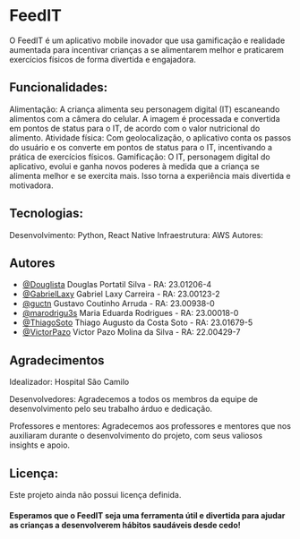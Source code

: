 
# FeedIT

O FeedIT é um aplicativo mobile inovador que usa gamificação e realidade aumentada para incentivar crianças a se alimentarem melhor e praticarem exercícios físicos de forma divertida e engajadora.

## Funcionalidades:

Alimentação: A criança alimenta seu personagem digital (IT) escaneando alimentos com a câmera do celular. A imagem é processada e convertida em pontos de status para o IT, de acordo com o valor nutricional do alimento.
Atividade física: Com geolocalização, o aplicativo conta os passos do usuário e os converte em pontos de status para o IT, incentivando a prática de exercícios físicos.
Gamificação: O IT, personagem digital do aplicativo, evolui e ganha novos poderes à medida que a criança se alimenta melhor e se exercita mais. Isso torna a experiência mais divertida e motivadora.
## Tecnologias:

Desenvolvimento: Python, React Native
Infraestrutura: AWS
Autores:
## Autores

- [@Douglista](https://github.com/Douglista)
Douglas Portatil Silva - RA: 23.01206-4
- [@GabrielLaxy](https://github.com/GabrielLaxy)
Gabriel Laxy Carreira - RA: 23.00123-2
- [@guctn](https://github.com/guctn)
Gustavo Coutinho Arruda - RA: 23.00938-0
- [@marodrigu3s](https://github.com/marodrigu3s)
Maria Eduarda Rodrigues - RA: 23.00018-0
- [@ThiagoSoto](https://github.com/ThiagoSoto)
Thiago Augusto da Costa Soto - RA: 23.01679-5
- [@VictorPazo](https://github.com/VictorPazo)
Victor Pazo Molina da Silva - RA: 22.00429-7

## Agradecimentos
Idealizador: Hospital São Camilo

Desenvolvedores: Agradecemos a todos os membros da equipe de desenvolvimento pelo seu trabalho árduo e dedicação.

Professores e mentores: Agradecemos aos professores e mentores que nos auxiliaram durante o desenvolvimento do projeto, com seus valiosos insights e apoio.
## Licença:
Este projeto ainda não possui licença definida.
#### Esperamos que o FeedIT seja uma ferramenta útil e divertida para ajudar as crianças a desenvolverem hábitos saudáveis desde cedo!

